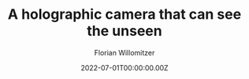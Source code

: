 ---
landing_weight: 10
title: 'A holographic camera that can see the unseen'
author: 'Florian Willomitzer'
location: 'TEDx Nuremberg, Germany'
date: 2022-07-01T00:00:00.00Z

summary: ''
image:
  preview-only: true
external_link: https://www.youtube.com/watch?v=yf6NgZcit28
---